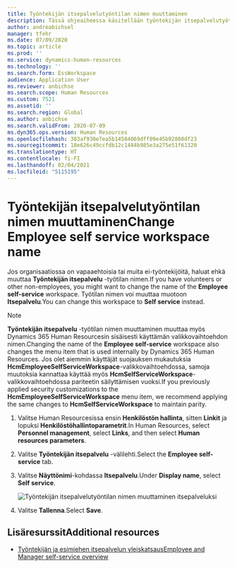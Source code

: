 ```yaml
---
title: Työntekijän itsepalvelutyöntilan nimen muuttaminen
description: Tässä ohjeaiheessa käsitellään työntekijän itsepalvelutyötilan näyttönimen muuttamisesta Dynamics 365 Human Resourcesissa.
author: andreabichsel
manager: tfehr
ms.date: 07/09/2020
ms.topic: article
ms.prod: ''
ms.service: dynamics-human-resources
ms.technology: ''
ms.search.form: EssWorkspace
audience: Application User
ms.reviewer: anbichse
ms.search.scope: Human Resources
ms.custom: 7521
ms.assetid: ''
ms.search.region: Global
ms.author: anbichse
ms.search.validFrom: 2020-07-09
ms.dyn365.ops.version: Human Resources
ms.openlocfilehash: 383af930e7ea5b14584069dff09e45b92808df23
ms.sourcegitcommit: 18e626c49ccfdb12c1484b985e3a275e51f61320
ms.translationtype: HT
ms.contentlocale: fi-FI
ms.lasthandoff: 02/04/2021
ms.locfileid: "5115195"
---
```

# <a name="change-employee-self-service-workspace-name"></a><span data-ttu-id="dfdbf-103">Työntekijän itsepalvelutyöntilan nimen muuttaminen</span><span class="sxs-lookup"><span data-stu-id="dfdbf-103">Change Employee self service workspace name</span></span>

<span data-ttu-id="dfdbf-104">Jos organisaatiossa on vapaaehtoisia tai muita ei-työntekijöitä, haluat ehkä muuttaa **Työntekijän itsepalvelu** -työtilan nimen.</span><span class="sxs-lookup"><span data-stu-id="dfdbf-104">If you have volunteers or other non-employees, you might want to change the name of the **Employee self-service** workspace.</span></span> <span data-ttu-id="dfdbf-105">Työtilan nimen voi muuttaa muotoon **Itsepalvelu**.</span><span class="sxs-lookup"><span data-stu-id="dfdbf-105">You can change this workspace to **Self service** instead.</span></span>

> [!NOTE]
> <span data-ttu-id="dfdbf-106">**Työntekijän itsepalvelu** -työtilan nimen muuttaminen muuttaa myös Dynamics 365 Human Resourcesin sisäisesti käyttämän valikkovaihtoehdon nimen.</span><span class="sxs-lookup"><span data-stu-id="dfdbf-106">Changing the name of the **Employee self-service** workspace also changes the menu item that is used internally by Dynamics 365 Human Resources.</span></span> <span data-ttu-id="dfdbf-107">Jos olet aiemmin käyttäjät suojauksen mukautuksia **HcmEmployeeSelfServiceWorkspace**-valikkovaihtoehdossa, samoja muutoksia kannattaa käyttää myös **HcmSelfServiceWorkspace**-valikkovaihtoehdossa pariteetin säilyttämisen vuoksi.</span><span class="sxs-lookup"><span data-stu-id="dfdbf-107">If you previously applied security customizations to the **HcmEmployeeSelfServiceWorkspace** menu item, we recommend applying the same changes to **HcmSelfServiceWorkspace** to maintain parity.</span></span>

1. <span data-ttu-id="dfdbf-108">Valitse Human Resourcesissa ensin **Henkilöstön hallinta**, sitten **Linkit** ja lopuksi **Henkilöstöhallintoparametrit**.</span><span class="sxs-lookup"><span data-stu-id="dfdbf-108">In Human Resources, select **Personnel management**, select **Links**, and then select **Human resources parameters**.</span></span>

2. <span data-ttu-id="dfdbf-109">Valitse **Työntekijän itsepalvelu** -välilehti.</span><span class="sxs-lookup"><span data-stu-id="dfdbf-109">Select the **Employee self-service** tab.</span></span>

3. <span data-ttu-id="dfdbf-110">Valitse **Näyttönimi**-kohdassa **Itsepalvelu**.</span><span class="sxs-lookup"><span data-stu-id="dfdbf-110">Under **Display name**, select **Self service**.</span></span>

   ![Työntekijän itsepalvelutyöntilan nimen muuttaminen itsepalveluksi](./media/hr-employee-self-service-workspace-name.png)

4. <span data-ttu-id="dfdbf-112">Valitse **Tallenna**.</span><span class="sxs-lookup"><span data-stu-id="dfdbf-112">Select **Save**.</span></span>

## <a name="additional-resources"></a><span data-ttu-id="dfdbf-113">Lisäresurssit</span><span class="sxs-lookup"><span data-stu-id="dfdbf-113">Additional resources</span></span>

- [<span data-ttu-id="dfdbf-114">Työntekijän ja esimiehen itsepalvelun yleiskatsaus</span><span class="sxs-lookup"><span data-stu-id="dfdbf-114">Employee and Manager self-service overview</span></span>](hr-employee-manager-self-service-overview.md)
